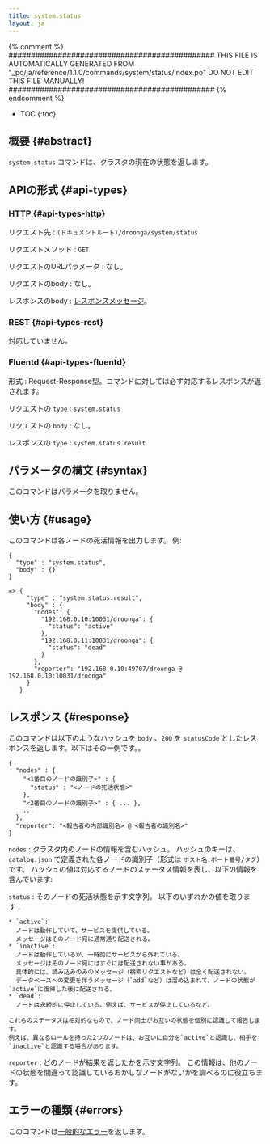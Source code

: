 ```yaml
---
title: system.status
layout: ja
---
```


{% comment %}
##############################################
  THIS FILE IS AUTOMATICALLY GENERATED FROM
  "_po/ja/reference/1.1.0/commands/system/status/index.po"
  DO NOT EDIT THIS FILE MANUALLY!
##############################################
{% endcomment %}


* TOC
{:toc}

## 概要 {#abstract}

`system.status` コマンドは、クラスタの現在の状態を返します。

## APIの形式 {#api-types}

### HTTP {#api-types-http}

リクエスト先
: `(ドキュメントルート)/droonga/system/status`

リクエストメソッド
: `GET`

リクエストのURLパラメータ
: なし。

リクエストのbody
: なし。

レスポンスのbody
: [レスポンスメッセージ](#response)。

### REST {#api-types-rest}

対応していません。

### Fluentd {#api-types-fluentd}

形式
: Request-Response型。コマンドに対しては必ず対応するレスポンスが返されます。

リクエストの `type`
: `system.status`

リクエストの `body`
: なし。

レスポンスの `type`
: `system.status.result`

## パラメータの構文 {#syntax}

このコマンドはパラメータを取りません。

## 使い方 {#usage}

このコマンドは各ノードの死活情報を出力します。
例:

    {
      "type" : "system.status",
      "body" : {}
    }
    
    => {
         "type" : "system.status.result",
         "body" : {
           "nodes": {
             "192.168.0.10:10031/droonga": {
               "status": "active"
             },
             "192.168.0.11:10031/droonga": {
               "status": "dead"
             }
           },
           "reporter": "192.168.0.10:49707/droonga @ 192.168.0.10:10031/droonga"
         }
       }


## レスポンス {#response}

このコマンドは以下のようなハッシュを `body` 、`200` を `statusCode` としたレスポンスを返します。以下はその一例です。。

    {
      "nodes" : {
        "<1番目のノードの識別子>" : {
          "status" : "<ノードの死活状態>"
        },
        "<2番目のノードの識別子>" : { ... },
        ...
      },
      "reporter": "<報告者の内部識別名> @ <報告者の識別名>"
    }

`nodes`
: クラスタ内のノードの情報を含むハッシュ。
  ハッシュのキーは、`catalog.json` で定義された各ノードの識別子（形式は `ホスト名:ポート番号/タグ`）です。
  ハッシュの値は対応するノードのステータス情報を表し、以下の情報を含んでいます:
  
  `status`
  : そのノードの死活状態を示す文字列。
    以下のいずれかの値を取ります：
    
    * `active`:
      ノードは動作していて、サービスを提供している。
      メッセージはそのノード宛に通常通り配送される。
    * `inactive`:
      ノードは動作しているが、一時的にサービスから外れている。
      メッセージはそのノード宛にはすぐには配送されない事がある。
      具体的には、読み込みのみのメッセージ（検索リクエストなど）は全く配送されない。
      データベースへの変更を伴うメッセージ（`add`など）は溜め込まれて、ノードの状態が`active`に復帰した後に配送される。
    * `dead`:
      ノードは永続的に停止している。例えば、サービスが停止しているなど。
    
    これらのステータスは相対的なもので、ノード同士がお互いの状態を個別に認識して報告します。
    例えば、異なるロールを持った2つのノードは、お互いに自分を`active`と認識し、相手を`inactive`と認識する場合があります。

`reporter`
: どのノードが結果を返したかを示す文字列。
  この情報は、他のノードの状態を間違って認識しているおかしなノードがないかを調べるのに役立ちます。

## エラーの種類 {#errors}

このコマンドは[一般的なエラー](/reference/message/#error)を返します。
